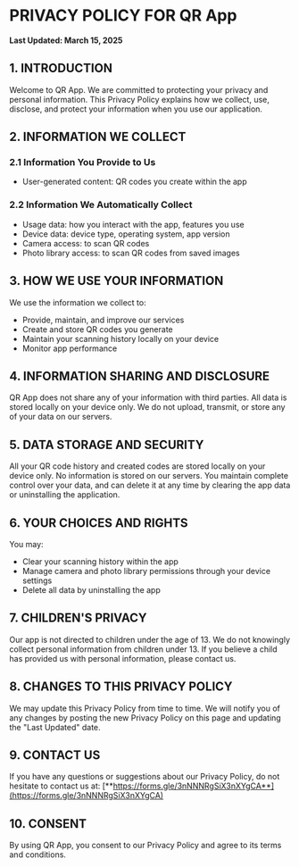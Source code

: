 # PRIVACY POLICY FOR QR App

**Last Updated: March 15, 2025**

## 1. INTRODUCTION

Welcome to QR App. We are committed to protecting your privacy and personal information. This Privacy Policy explains how we collect, use, disclose, and protect your information when you use our application.

## 2. INFORMATION WE COLLECT

### 2.1 Information You Provide to Us
- User-generated content: QR codes you create within the app

### 2.2 Information We Automatically Collect
- Usage data: how you interact with the app, features you use
- Device data: device type, operating system, app version
- Camera access: to scan QR codes
- Photo library access: to scan QR codes from saved images

## 3. HOW WE USE YOUR INFORMATION

We use the information we collect to:
- Provide, maintain, and improve our services
- Create and store QR codes you generate
- Maintain your scanning history locally on your device
- Monitor app performance

## 4. INFORMATION SHARING AND DISCLOSURE

QR App does not share any of your information with third parties. All data is stored locally on your device only. We do not upload, transmit, or store any of your data on our servers.

## 5. DATA STORAGE AND SECURITY

All your QR code history and created codes are stored locally on your device only. No information is stored on our servers. You maintain complete control over your data, and can delete it at any time by clearing the app data or uninstalling the application.

## 6. YOUR CHOICES AND RIGHTS

You may:
- Clear your scanning history within the app
- Manage camera and photo library permissions through your device settings
- Delete all data by uninstalling the app

## 7. CHILDREN'S PRIVACY

Our app is not directed to children under the age of 13. We do not knowingly collect personal information from children under 13. If you believe a child has provided us with personal information, please contact us.

## 8. CHANGES TO THIS PRIVACY POLICY

We may update this Privacy Policy from time to time. We will notify you of any changes by posting the new Privacy Policy on this page and updating the "Last Updated" date.

## 9. CONTACT US

If you have any questions or suggestions about our Privacy Policy, do not hesitate to contact us at:
[**https://forms.gle/3nNNNRgSiX3nXYgCA**](https://forms.gle/3nNNNRgSiX3nXYgCA)

## 10. CONSENT

By using QR App, you consent to our Privacy Policy and agree to its terms and conditions.
